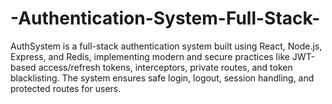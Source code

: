 # -Authentication-System-Full-Stack-
AuthSystem is a full-stack authentication system built using React, Node.js, Express, and Redis, implementing modern and secure practices like JWT-based access/refresh tokens, interceptors, private routes, and token blacklisting. The system ensures safe login, logout, session handling, and protected routes for users.
